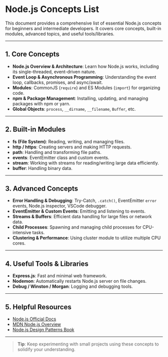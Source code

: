 # Node.js Concepts List

This document provides a comprehensive list of essential Node.js concepts for beginners and intermediate developers. It covers core concepts, built-in modules, advanced topics, and useful tools/libraries.

---

## 1. Core Concepts

- **Node.js Overview & Architecture**: Learn how Node.js works, including its single-threaded, event-driven nature.  
- **Event Loop & Asynchronous Programming**: Understanding the event loop, callbacks, promises, and async/await.  
- **Modules**: CommonJS (`require`) and ES Modules (`import`) for organizing code.  
- **npm & Package Management**: Installing, updating, and managing packages with npm or yarn.  
- **Global Objects**: `process`, `__dirname`, `__filename`, `Buffer`, etc.  

---

## 2. Built-in Modules

- **fs (File System)**: Reading, writing, and managing files.  
- **http / https**: Creating servers and making HTTP requests.  
- **path**: Handling and transforming file paths.  
- **events**: EventEmitter class and custom events.  
- **stream**: Working with streams for reading/writing large data efficiently.  
- **buffer**: Handling binary data.  

---

## 3. Advanced Concepts

- **Error Handling & Debugging**: Try-Catch, `.catch()`, EventEmitter `error` events, Node.js inspector, VSCode debugger.  
- **EventEmitter & Custom Events**: Emitting and listening to events.  
- **Streams & Buffers**: Efficient data handling for large files or network data.  
- **Child Processes**: Spawning and managing child processes for CPU-intensive tasks.  
- **Clustering & Performance**: Using cluster module to utilize multiple CPU cores.  

---

## 4. Useful Tools & Libraries

- **Express.js**: Fast and minimal web framework.  
- **Nodemon**: Automatically restarts Node.js server on file changes.  
- **Debug / Winston / Morgan**: Logging and debugging tools.  

---

## 5. Helpful Resources

- [Node.js Official Docs](https://nodejs.org/en/docs/)  
- [MDN Node.js Overview](https://developer.mozilla.org/en-US/docs/Learn/Server-side/Node_server_without_framework)  
- [Node.js Design Patterns Book](https://www.nodejsdesignpatterns.com/)  

---

> **Tip**: Keep experimenting with small projects using these concepts to solidify your understanding.
